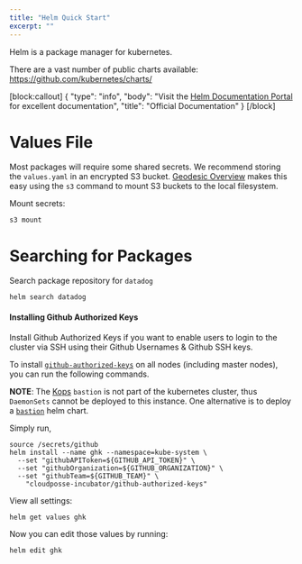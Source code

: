 ```yaml
---
title: "Helm Quick Start"
excerpt: ""
---
```

Helm is a package manager for kubernetes. 

There are a vast number of public charts available: https://github.com/kubernetes/charts/

[block:callout]
{
  "type": "info",
  "body": "Visit the [Helm Documentation Portal](https://docs.helm.sh/) for excellent documentation",
  "title": "Official Documentation"
}
[/block]

# Values File

Most packages will require some shared secrets. We recommend storing the `values.yaml` in an encrypted S3 bucket. [Geodesic Overview](doc:geodesic) makes this easy using the `s3` command to mount S3 buckets to the local filesystem.

Mount secrets:
```
s3 mount
```

# Searching for Packages

Search package repository for `datadog`

```
helm search datadog
```
#### Installing Github Authorized Keys

Install Github Authorized Keys if you want to enable users to login to the cluster via SSH using their Github Usernames & Github SSH keys.

To install [`github-authorized-keys`](https://github.com/cloudposse/github-authorized-keys/) on all nodes (including master nodes), you can run the following commands.

**NOTE**: The [Kops](doc:kops) `bastion` is not part of the kubernetes cluster, thus `DaemonSets` cannot be deployed to this instance. One alternative is to deploy a [`bastion`](https://github.com/cloudposse/charts/tree/master/incubator/bastion) helm chart.

Simply run,
```
source /secrets/github
helm install --name ghk --namespace=kube-system \
  --set "githubAPIToken=${GITHUB_API_TOKEN}" \
  --set "githubOrganization=${GITHUB_ORGANIZATION}" \
  --set "githubTeam=${GITHUB_TEAM}" \
    "cloudposse-incubator/github-authorized-keys"
```

View all settings:
```
helm get values ghk
```

Now you can edit those values by running:
```
helm edit ghk
```